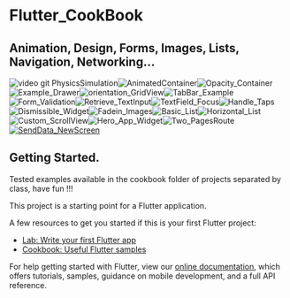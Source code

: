 # Flutter_CookBook 

## Animation, Design, Forms, Images, Lists, Navigation, Networking...

![video git PhysicsSimulation](https://user-images.githubusercontent.com/26884820/78319346-581d6e00-753d-11ea-98d0-e531d0f4ab7a.gif)![AnimatedContainer](https://user-images.githubusercontent.com/26884820/78321240-c8c68980-7541-11ea-9fdc-bc260c31112e.gif)![Opacity_Container](https://user-images.githubusercontent.com/26884820/78372710-fd692e00-759f-11ea-9d00-de01395762ac.gif)![Example_Drawer](https://user-images.githubusercontent.com/26884820/78571836-115d9b80-77fd-11ea-9462-ab09c073e417.gif)![orientation_GridView](https://user-images.githubusercontent.com/26884820/78605127-5ef3fb80-7831-11ea-8bdc-8bc6ba4d9e58.gif)![TabBar_Example](https://user-images.githubusercontent.com/26884820/78739466-b1651300-792a-11ea-993e-1f15ec73d85e.gif)![Form_Validation](https://user-images.githubusercontent.com/26884820/78809160-dbefb400-799c-11ea-9f09-276e0dc4e84e.gif)![Retrieve_TextInput](https://user-images.githubusercontent.com/26884820/78904916-a22db480-7a53-11ea-81fd-2d88621d5076.gif)![TextField_Focus](https://user-images.githubusercontent.com/26884820/78912188-ac54b080-7a5d-11ea-8a5a-2218e227df8f.gif)![Handle_Taps](https://user-images.githubusercontent.com/26884820/79147816-f067ee00-7d9a-11ea-873e-02e86b3519cf.gif)![Dismissible_Widget](https://user-images.githubusercontent.com/26884820/79135524-d5d74a00-7d85-11ea-86d6-4afb6ddd4bce.gif)![Fadein_Images](https://user-images.githubusercontent.com/26884820/79147266-1214a580-7d9a-11ea-8056-d755fef7f901.gif)![Basic_List](https://user-images.githubusercontent.com/26884820/79158202-4beea780-7dac-11ea-8181-e17bc24f192a.gif)![Horizontal_List](https://user-images.githubusercontent.com/26884820/79166301-392f9f00-7dbb-11ea-99de-f855f9b08a37.gif)![Custom_ScrollView](https://user-images.githubusercontent.com/26884820/79174205-5884f700-7dd0-11ea-8e25-68f89366473a.gif)![Hero_App_Widget](https://user-images.githubusercontent.com/26884820/79179089-39409680-7ddd-11ea-9720-c58f09a62c75.gif)![Two_PagesRoute](https://user-images.githubusercontent.com/26884820/79180856-5d05db80-7de1-11ea-990f-e4f3d3569e72.gif)[![SendData_NewScreen](https://user-images.githubusercontent.com/26884820/79248001-a1c95b00-7e51-11ea-8050-7590c4f042c9.gif)](https://flutter.dev/docs/cookbook/navigation/passing-data)






## Getting Started. 
Tested examples available in the cookbook folder of projects separated by class, have fun !!!

This project is a starting point for a Flutter application.

A few resources to get you started if this is your first Flutter project:

- [Lab: Write your first Flutter app](https://flutter.dev/docs/get-started/codelab)
- [Cookbook: Useful Flutter samples](https://flutter.dev/docs/cookbook)

For help getting started with Flutter, view our
[online documentation](https://flutter.dev/docs), which offers tutorials,
samples, guidance on mobile development, and a full API reference.
